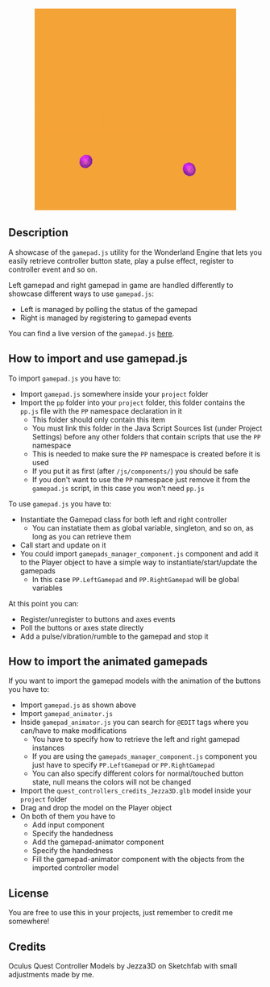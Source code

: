 <p align="center">
<br>
<img src="https://github.com/SignorPipo/wle_gamepad/blob/main/extra/showdonttell.gif">
</p>

## Description
A showcase of the `gamepad.js` utility for the Wonderland Engine that lets you easily retrieve controller button state, play a pulse effect, register to controller event and so on.

Left gamepad and right gamepad in game are handled differently to showcase different ways to use `gamepad.js`:
  - Left is managed by polling the status of the gamepad
  - Right is managed by registering to gamepad events

You can find a live version of the `gamepad.js` [here](https://elia-ducceschi.itch.io/gamepad-wonderland-engine).

## How to import and use gamepad.js
To import `gamepad.js` you have to:
- Import `gamepad.js` somewhere inside your `project` folder
- Import the `pp` folder into your `project` folder, this folder contains the `pp.js` file with the `PP` namespace declaration in it
  - This folder should only contain this item
  - You must link this folder in the Java Script Sources list (under Project Settings) before any other folders that contain scripts that use the `PP` namespace
  - This is needed to make sure the `PP` namespace is created before it is used 
  - If you put it as first (after `/js/components/`) you should be safe
  - If you don't want to use the `PP` namespace just remove it from the `gamepad.js` script, in this case you won't need `pp.js`

To use `gamepad.js` you have to:
- Instantiate the Gamepad class for both left and right controller
  - You can instatiate them as global variable, singleton, and so on, as long as you can retrieve them 
- Call start and update on it 
- You could import `gamepads_manager_component.js` component and add it to the Player object to have a simple way to instantiate/start/update the gamepads
  - In this case `PP.LeftGamepad` and `PP.RightGamepad` will be global variables

At this point you can:
- Register/unregister to buttons and axes events
- Poll the buttons or axes state directly
- Add a pulse/vibration/rumble to the gamepad and stop it

## How to import the animated gamepads
If you want to import the gamepad models with the animation of the buttons you have to:
- Import `gamepad.js` as shown above
- Import `gamepad_animator.js`
- Inside `gamepad_animator.js` you can search for `@EDIT` tags where you can/have to make modifications
  - You have to specify how to retrieve the left and right gamepad instances
  - If you are using the `gamepads_manager_component.js` component you just have to specify `PP.LeftGamepad` or `PP.RightGamepad`
  - You can also specify different colors for normal/touched button state, null means the colors will not be changed
- Import the `quest_controllers_credits_Jezza3D.glb` model inside your `project` folder
- Drag and drop the model on the Player object
- On both of them you have to
  - Add input component
  - Specify the handedness
  - Add the gamepad-animator component
  - Specify the handedness
  - Fill the gamepad-animator component with the objects from the imported controller model

## License
You are free to use this in your projects, just remember to credit me somewhere!

## Credits
Oculus Quest Controller Models by Jezza3D on Sketchfab with small adjustments made by me.
